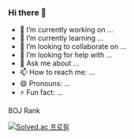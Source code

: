 ### Hi there 👋

- 🔭 I’m currently working on ...
- 🌱 I’m currently learning ...
- 👯 I’m looking to collaborate on ...
- 🤔 I’m looking for help with ...
- 💬 Ask me about ...
- 📫 How to reach me: ...
- 😄 Pronouns: ...
- ⚡ Fun fact: ...


BOJ Rank

[![Solved.ac 프로필](http://mazassumnida.wtf/api/generate_badge?boj=yeohj0710)](https://solved.ac/yeohj0710)
